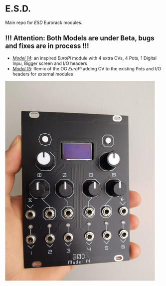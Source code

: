 # E.S.D.
<!-- 
 _____ _____ ____  
|   __|   __|    \ 
|   __|__   |  |  |
|_____|_____|____/ 
 -->

Main repo for *ESD* Eurorack modules. 

## !!! Attention: Both Models are under Beta, bugs and fixes are in process !!!

- [*Model 14*](https://github.com/luisgongod/ESD_Modular/tree/main/model_14): an inspired _EuroPi_ module with 4 extra CVs, 4 Pots, 1 Digital Inpu, Bigger screen and I/O headers
- [*Model 15*](https://github.com/luisgongod/ESD_Modular/tree/main/model_15): Remix of the OG _EuroPi_ adding CV to the existing Pots and I/O headers for external modules

<img src="./model_14/docs/front.jpg" width="480" >

